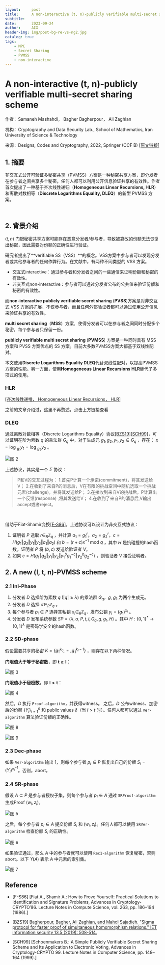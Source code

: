 ```yaml
---
layout:     post
title:      A non-interactive (t, n)-publicly verifiable multi-secret sharing scheme
subtitle:   
date:       2023-09-24
author:     AIX
header-img: img/post-bg-re-vs-ng2.jpg
catalog: true
tags:
    - MPC
    - Secret Sharing
    - PVMSS
    - non-interactive
---
```


<html>
<script>
MathJax = {
  tex: {
    inlineMath: [['$', '$'], ['\\(', '\\)']]
  },
  svg: {
    fontCache: 'global'
  }
};
</script>

<script type="text/javascript" id="MathJax-script" async
  src="https://cdn.jsdelivr.net/npm/mathjax@3/es5/tex-svg.js">
</script>
</html>

# A non-interactive (t, n)-publicly verifiable multi-secret sharing scheme

作者：Samaneh Mashahdi， Bagher Bagherpour， Ali Zaghian  

机构：Cryptography and Data Security Lab., School of Mathematics, Iran University of Science & Technology  

来源：Designs, Codes and Cryptography, 2022, Springer (CCF B) [[原文链接]](https://link.springer.com/article/10.1007/s10623-022-01082-8)

## 1. 摘要

非交互式公开可验证多秘密共享（PVMSS）方案是一种秘密共享方案，即分发者在参与者之间共享多个秘密，任何人都可以利用公开信息验证共享的有效性。作者首次提出了一种基于齐次线性递归（**Homogeneous Linear Recursions, HLR**）和离散对数相等（**Discrete Logarithms Equality, DLEQ**）的新型 PVMSS 方案。

<br />

## 2. 背景介绍

$(t,n)$ 门限秘密共享方案可能存在恶意分发者/参与者，导致被篡改的份额无法恢复出秘密，因此需要对份额的正确性进行验证。  

研究者提出了**verifiable SS（VSS）**的概念。VSS方案中参与者可以发现分发者或其他参与者的任何作弊行为。在文献中，有两种不同类型的 VSS 方案。
- 交互式interactive：通过参与者和分发者之间的一些通信来证明份额和秘密的有效性。
- 非交互式non-interactive：参与者可以通过分发者公布的公共值来验证份额和秘密的有效性。

而**non-interactive publicly verifiable secret sharing** (**PVSS**)方案是对非交互式 VSS 方案的扩展，不仅参与者，而且任何外部验证者都可以通过使用公开信息来验证共享的有效性。

**multi secret sharing**（**MSS**）方案，使得分发者可以在参与者之间同时分配多个秘密，每个参与者只保留一份。

**publicly verifiable multi secret sharing** (**PVMSS**) 方案是一种同时具有 MSS 方案和 PVSS 方案优点的 SS 方案。目前大多数PVMSS方案大都基于双线性配对。

本文使用**Discrete Logarithms Equality DLEQ**代替双线性配对，以提高PVMSS 方案的性能。另一方面，使用**Homogeneous Linear Recursions HLR**替代了多项式的使用。

### HLR

[[齐次线性递推， Homogeneous Linear Recursions， HLR]](https://aixleo.github.io/2023/09/20/Homogeneous_Liner_Recursions/)

之前的文章介绍过，这里不再赘述，点击上方链接查看  

### DLEQ

通过离散对数相等（Discrete Logarithms Equality）协议[[BZS19]](#BZS19)[[SCH99]](#SCH99)，可以证明在阶为素数 $q$ 的乘法群 $G_ q$ 中，对于生成元 $g_ 1, g_ 2, y_ 1,y_ 2\in G_ q$ ，存在： $x=\text{log }_ {g_ 1}{y_ 1}=\text{log }_ {g_ 2}{y_ 2}$ 。

![图 2](/assets/res/20230923/2023-09-23-93.png)  

上述协议，其实是一个 $\Sigma$ 协议：
>P和V的交互过程为：
 1.首先P计算一个承诺(commitment)，将其发送给V；
 2.在收到了来自P的消息后，V在有限的挑战空间中随机选取一个挑战元素(challenge)，并将其发送给P；
 3.在接收到来自V的挑战后，P计算出一个反馈(response) ,将其发送给V；
 4.在收到了来自P的消息后,V输出accept或者reject。

<br />

借助于Fiat-Shamir变换[[F-S86]](#F-S86)，上述协议可以设计为非交互式协议：

1. 证明者 $P$ 选取 $r\in _ R \mathbb{Z}_ q$ ，并计算 $a_ 1=g_ 1^{r}$，$a_ 2=g_ 2^r$，$c=H(g_ 1\Vert g_ 2\Vert y_ 1\Vert y_ 2\Vert a_ 1\Vert a_ 2)$ 和 $b=(r+c){x^{-1}}\text{ mod }q$ ，其中 $H$ 是抗碰撞的hash函数。证明者 $P$ 将 $(b,c)$ 发送给验证者 $V$。
2. 如果 $c=H(g_ 1\Vert g_ 2\Vert y_ 1\Vert y_ 2\Vert y_ 1^bg_ 1^{-c}\Vert y_ 2^bg_ 2^{-c})$ ，则验证者 $V$ 接受证明者。


## 2. A new (l, t, n)-PVMSS scheme

### 2.1 Ini-Phase

1. 分发者 $D$ 选择阶为素数 $q\ (|q|\ge \lambda)$ 的乘法群 $G_ q$，$g,\ g_ 1$ 为两个生成元。
2. 分发者 $D$ 选择 $\alpha \in _ R \mathbb{Z}_ q$ 。
3. 每个参与者 $p_ i\in P$ 选择其私钥 $x_ i\in _ R \mathbb{Z}_ q$，发布公钥 $y_ i=(g_ 1)^{x_i}$ 。
4. 分发者 $D$ 发布系统参数 $SP=(\lambda,\alpha,P,t,l,G_ q,g,g_ 1,H)$ 。其中 $H:\{0,1\}^*\rightarrow\{0,1\}^\lambda$ 是密码学安全的hash函数。

### 2.2 SD-phase

假设需要共享的秘密 $K=\{g_ 1^{k_ 0},\cdots,g_ 1^{k_ l -1}\}$ ，则存在以下两种情况。

**门限值大于等于秘密数**，即 $\mathbf{t\ge l}$：

![图 3](/assets/res/20230923/2023-09-23-91.png)  

**门限值小于秘密数**，即 $\mathbf{l> t}$：

![图 4](/assets/res/20230923/2023-09-23-3.png)  

然后，$D$ 执行 $\texttt{Proof-algorithm}$，并获得witness。 之后，$D$ 公布witness、加密后的份额 $\{Y_ i \}_ {i=1}^n$ 和 public values $\delta$（当 $l > t$ 时）。任何人都可以通过 $\texttt{Ver-algorithm}$ 算法验证份额的正确性。

![图 8](/assets/res/20230923/2023-09-24-31.png)  


![图 9](/assets/res/20230923/2023-09-24-85.png)  


### 2.3 Dec-phase

如果 $\texttt{Ver-algorithm}$ 输出 1，则每个参与者 $p_ i\in P$ 恢复出自己的份额 $S_ i = (Y_ i )^{{x_ i}^{-1}}$。否则，abort。

### 2.4 SR-phase

假设 $A\subset P$ 是参与者授权子集，则每个参与者 $p_ i\in A$ 通过 $\texttt{SRProof-algorithm}$ 生成Proof $(w_ i,z_ i)$。

![图 5](/assets/res/20230923/2023-09-24-70.png)  

之后，每个参与者 $p_ i\in A$ 提交份额 $S_ i$ 和 $(w_ i,z_ i)$。任何人都可以使用 $\texttt{SRVer-algorithm}$ 检查份额 $S_ i$ 的正确性。

![图 6](/assets/res/20230923/2023-09-24-73.png)  

如果验证通过，那么 $A$ 中的参与者就可以使用 $\texttt{Rec1-algorithm}$ 恢复秘密，否则abort。以下 $ϒ(A)$ 表示 $A$ 中元素的索引集。

![图 7](/assets/res/20230923/2023-09-24-71.png)  




## Reference

<div id="F-S86"></div>

- [F-S86] [Fiat A., Shamir A.: How to Prove Yourself: Practical Solutions to Identification and Signature Problems, Advances in Cryptology-CRYPTO’86. Lecture Notes in Compute Science, vol. 263, pp. 186–194 (1986).]


<div id="BZS19"></div>

- [BZS19] [Bagherpour, Bagher, Ali Zaghian, and Mahdi Sajadieh. "Sigma protocol for faster proof of simultaneous homomorphism relations." IET information security 13.5 (2019): 508-514.](https://ietresearch.onlinelibrary.wiley.com/doi/full/10.1049/iet-ifs.2018.5167)

<div id="SCH99"></div>

- [SCH99] [Schoenmakers B.: A Simple Publicly Verifiable Secret Sharing Scheme and Its Application to Electronic Voting, Advances in Cryptology-CRYPTO 99. Lecture Notes in Computer Science, pp. 148–164 (1999).]


